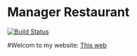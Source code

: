 # Manager Restaurant

[![Build Status](https://travis-ci.org/joemccann/dillinger.svg?branch=master)](https://travis-ci.org/joemccann/dillinger)

#Welcom to my website: [This web](https://kaza1509.github.io/restaurantManager/)